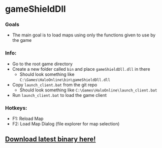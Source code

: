 # gameShieldDll

### Goals
- The main goal is to load maps using only the functions given to use by the game

### Info:
- Go to the root game directory
- Create a new folder called `bin` and place `gameShieldDll.dll` in there
  - Should look something like `C:\Games\HaloOnline\bin\gameShieldDll.dll`
- Copy `launch_client.bat` from the git repo
  - Should look something like `C:\Games\HaloOnline\launch_client.bat`
- Run `launch_client.bat` to load the game client

### Hotkeys:
- F1: Reload Map
- F2: Load Map Dialog (file explorer for map selection)

## [Download latest binary here!](https://github.com/Hewritro/gameShieldDll/releases/)